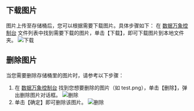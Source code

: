 ## 下载图片
图片上传至存储桶后，您可以根据需要下载图片。具体步骤如下：
在 [数据万象控制台](https://console.cloud.tencent.com/ci) 文件列表中找到需要下载的图片，单击【下载】，即可下载图片到本地文件夹。
![下载](https://main.qcloudimg.com/raw/dd93f778b7e9a53911b7c72e58d4404c.png)

## 删除图片
当您需要删除存储桶里的图片时，请参考以下步骤：
1. 在 [数据万象控制台](https://console.cloud.tencent.com/ci) 找到您想要删除的图片（如 test.png），单击【删除】，弹出删除图片对话框。
![删除](https://main.qcloudimg.com/raw/e62ff454d8f9fde7dd57808d02ec7011.png)
2. 单击【确定】即可删除该图片。
![删除](https://main.qcloudimg.com/raw/1dee5b3de8bc51066bfa49346935533d.png)
